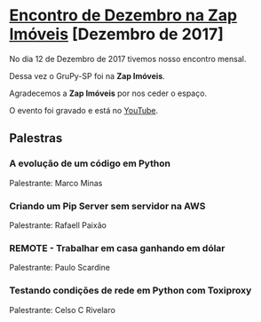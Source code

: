 # [Encontro de Dezembro na Zap Imóveis][0] [Dezembro de 2017]

No dia 12 de Dezembro de 2017 tivemos nosso encontro mensal.

Dessa vez o GruPy-SP foi na **Zap Imóveis**.

Agradecemos a **Zap Imóveis** por nos ceder o espaço.

O evento foi gravado e está no [YouTube][1].

## Palestras

### A evolução de um código em Python

Palestrante: Marco Minas


### Criando um Pip Server sem servidor na AWS

Palestrante: Rafaell Paixão


### REMOTE - Trabalhar em casa ganhando em dólar

Palestrante: Paulo Scardine


### Testando condições de rede em Python com Toxiproxy

Palestrante: Celso C Rivelaro



[0]: https://www.meetup.com/pt-BR/Grupy-SP/events/245710599/
[1]: https://www.youtube.com/watch?v=P7Dthtch5q0